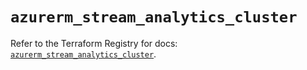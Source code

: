 # `azurerm_stream_analytics_cluster`

Refer to the Terraform Registry for docs: [`azurerm_stream_analytics_cluster`](https://registry.terraform.io/providers/hashicorp/azurerm/4.18.0/docs/resources/stream_analytics_cluster).
